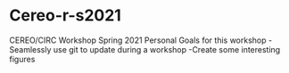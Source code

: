 # Cereo-r-s2021
CEREO/CIRC Workshop Spring 2021
Personal Goals for this workshop
-Seamlessly use git to update during a workshop
-Create some interesting figures
